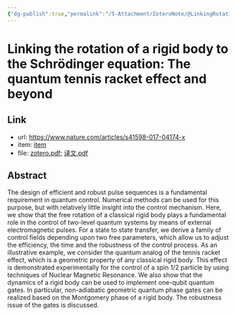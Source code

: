 ```yaml
---
{"dg-publish":true,"permalink":"/5-Attachment/ZoteroNote/@LinkingRotation_2017_Damme/","title":"Linking the rotation of a rigid body to the Schrödinger equation: The quantum tennis racket effect and beyond"}
---
```


# Linking the rotation of a rigid body to the Schrödinger equation: The quantum tennis racket effect and beyond
## Link
- url: https://www.nature.com/articles/s41598-017-04174-x
- item: [item](zotero://select/library/items/IIP23EC9)
- file: [zotero.pdf](zotero://open-pdf/library/items/NUECJQTG); [译文.pdf](zotero://open-pdf/library/items/HKZP56QT)
## Abstract
The design of efficient and robust pulse sequences is a fundamental requirement in quantum control. Numerical methods can be used for this purpose, but with relatively little insight into the control mechanism. Here, we show that the free rotation of a classical rigid body plays a fundamental role in the control of two-level quantum systems by means of external electromagnetic pulses. For a state to state transfer, we derive a family of control fields depending upon two free parameters, which allow us to adjust the efficiency, the time and the robustness of the control process. As an illustrative example, we consider the quantum analog of the tennis racket effect, which is a geometric property of any classical rigid body. This effect is demonstrated experimentally for the control of a spin 1/2 particle by using techniques of Nuclear Magnetic Resonance. We also show that the dynamics of a rigid body can be used to implement one-qubit quantum gates. In particular, non-adiabatic geometric quantum phase gates can be realized based on the Montgomery phase of a rigid body. The robustness issue of the gates is discussed.